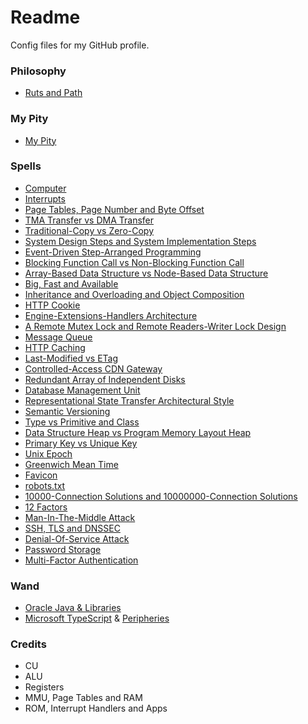 # Readme
Config files for my GitHub profile.

### Philosophy
- [Ruts and Path](https://github.com/hcpty/ruts-and-path)

### My Pity
- [My Pity](https://github.com/hcpty/my-pity)

### Spells
- [Computer](https://github.com/hcpty/computer)
- [Interrupts](https://github.com/hcpty/interrupts)
- [Page Tables, Page Number and Byte Offset](https://github.com/hcpty/page-tables-page-number-and-byte-offset)
- [TMA Transfer vs DMA Transfer](https://github.com/hcpty/tma-transfer-vs-dma-transfer)
- [Traditional-Copy vs Zero-Copy](https://github.com/hcpty/traditional-copy-vs-zero-copy)
- [System Design Steps and System Implementation Steps](https://github.com/hcpty/system-design-steps-and-system-implementation-steps)
- [Event-Driven Step-Arranged Programming](https://github.com/hcpty/event-driven-step-arranged-programming)
- [Blocking Function Call vs Non-Blocking Function Call](https://github.com/hcpty/blocking-function-call-vs-non-blocking-function-call)
- [Array-Based Data Structure vs Node-Based Data Structure](https://github.com/hcpty/array-based-data-structure-vs-node-based-data-structure)
- [Big, Fast and Available](https://github.com/hcpty/big-fast-and-available)
- [Inheritance and Overloading and Object Composition](https://github.com/hcpty/inheritance-and-overloading-and-object-composition)
- [HTTP Cookie](https://github.com/hcpty/http-cookie)
- [Engine-Extensions-Handlers Architecture](https://github.com/hcpty/engine-extensions-handlers-architecture)
- [A Remote Mutex Lock and Remote Readers-Writer Lock Design](https://github.com/hcpty/a-remote-mutex-lock-and-remote-readers-writer-lock-design)
- [Message Queue](https://github.com/hcpty/message-queue)
- [HTTP Caching](https://github.com/hcpty/HTTP-Caching)
- [Last-Modified vs ETag](https://github.com/hcpty/last-modified-vs-etag)
- [Controlled-Access CDN Gateway](https://github.com/hcpty/controlled-access-cdn-gateway)
- [Redundant Array of Independent Disks](https://github.com/hcpty/redundant-array-of-independent-disks)
- [Database Management Unit](https://github.com/hcpty/database-management-unit)
- [Representational State Transfer Architectural Style](https://github.com/hcpty/representational-state-transfer-architectural-style)
- [Semantic Versioning](https://github.com/hcpty/semantic-versioning)
- [Type vs Primitive and Class](https://github.com/hcpty/type-vs-primitive-and-class)
- [Data Structure Heap vs Program Memory Layout Heap](https://github.com/hcpty/data-structure-heap-vs-program-memory-layout-heap)
- [Primary Key vs Unique Key](https://github.com/hcpty/primary-key-vs-unique-key)
- [Unix Epoch](https://github.com/hcpty/unix-epoch)
- [Greenwich Mean Time](https://github.com/hcpty/greenwich-mean-time)
- [Favicon](https://github.com/hcpty/favicon)
- [robots.txt](https://github.com/hcpty/robots.txt)
- [10000-Connection Solutions and 10000000-Connection Solutions](https://github.com/hcpty/10000-connection-solutions-and-10000000-connection-solutions)
- [12 Factors](https://github.com/hcpty/12-factors)
- [Man-In-The-Middle Attack](https://github.com/hcpty/man-in-the-middle-attack)
- [SSH, TLS and DNSSEC](https://github.com/hcpty/ssh-tls-and-dnssec)
- [Denial-Of-Service Attack](https://github.com/hcpty/denial-of-service-attack)
- [Password Storage](https://github.com/hcpty/password-storage)
- [Multi-Factor Authentication](https://github.com/hcpty/multi-factor-authentication)

### Wand
- [Oracle Java & Libraries](https://docs.oracle.com/en/java/javase/)
- [Microsoft TypeScript](https://www.typescriptlang.org/) & [Peripheries](https://developer.mozilla.org/)

### Credits
- CU
- ALU
- Registers
- MMU, Page Tables and RAM
- ROM, Interrupt Handlers and Apps
